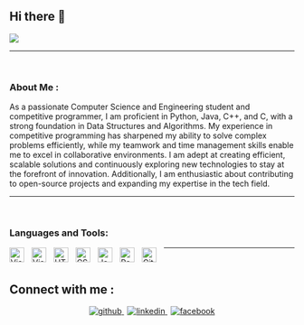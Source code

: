 ## Hi there 👋
<img src="https://i.ibb.co.com/tz7ZqT3/Screenshot-129.png" />

----
<br/>

### About Me :

As a passionate Computer Science and Engineering student and competitive programmer, I am proficient in Python, Java, C++, and C, with a strong foundation in Data Structures and Algorithms. My experience in competitive programming has sharpened my ability to solve complex problems efficiently, while my teamwork and time management skills enable me to excel in collaborative environments. I am adept at creating efficient, scalable solutions and continuously exploring new technologies to stay at the forefront of innovation. Additionally, I am enthusiastic about contributing to open-source projects and expanding my expertise in the tech field.


----
<br/>

### Languages and Tools:

<img align="left" alt="Visual Studio Code" width="26px" src="https://cdn.jsdelivr.net/gh/devicons/devicon/icons/vscode/vscode-original.svg" style="padding-right:10px;" />
<img align="left" alt="Visual Studio Code" width="26px" src="https://i.ibb.co.com/xz7LGVx/d73n2y9-fc7e0a66-1dd8-42d2-9aba-29a33990067b.png" style="padding-right:10px;" />
<img align="left" alt="HTML5" width="26px" src="https://i.ibb.co.com/KV55H2h/c.png" style="padding-right:10px;" />
<img align="left" alt="CSS3" width="26px" src="https://i.ibb.co.com/Dt5NfmC/cpp.png" style="padding-right:10px;" />
<img align="left" alt="JavaScript" width="26px" src="https://i.ibb.co.com/P1fCkqw/java-logo-1.png" style="padding-right:10px;" />
<img align="left" alt="React" width="26px" src="https://i.ibb.co.com/qgCW2bL/python.png" style="padding-right:10px;" />
<img align="left" alt="GitHub" width="26px" src="https://user-images.githubusercontent.com/3369400/139447912-e0f43f33-6d9f-45f8-be46-2df5bbc91289.png" style="padding-right:10px;" />


----
<br/>

## Connect with me  : 
<div style="text-align: center; margin-top: 12px;">
    <a href="https://github.com/Tamanna210120/" target="_blank" style="margin-right: 6px;">
    <a href="" target="_blank" style="margin-right: 6px;">
        <img src="https://img.shields.io/badge/github-%2324292e.svg?&style=for-the-badge&logo=github&logoColor=white" alt="github" style="margin-bottom: 5px;" />
    </a>
    <a href="https://www.linkedin.com/in/tamanna-yasmin-412316330/" target="_blank" style="margin-right: 6px;">
        <img src="https://img.shields.io/badge/linkedin-%231E77B5.svg?&style=for-the-badge&logo=linkedin&logoColor=white" alt="linkedin" style="margin-bottom: 5px;" />
    </a>
    <a href="https://www.facebook.com/tamannayasmin.CSE.PUST" target="_blank" style="margin-right: 6px;">
        <img src="https://img.shields.io/badge/facebook-%232E87FB.svg?&style=for-the-badge&logo=facebook&logoColor=white" alt="facebook" style="margin-bottom: 5px;" />
    </a>
</div>


<!--
**Tamanna210120/Tamanna210120** is a ✨ _special_ ✨ repository because its `README.md` (this file) appears on your GitHub profile.

Here are some ideas to get you started:

- 🔭 I’m currently working on ...
- 🌱 I’m currently learning ...
- 👯 I’m looking to collaborate on ...
- 🤔 I’m looking for help with ...
- 💬 Ask me about ...
- 📫 How to reach me: ...
- 😄 Pronouns: ...
- ⚡ Fun fact: ...
-->
